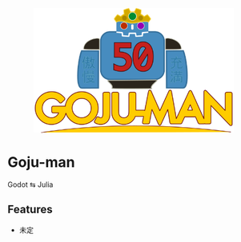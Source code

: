 <p align="center">
  <img src="assets/images/icon_with_logo.png" alt="logo" width="400px">
</p>

# Goju-man

Godot ⇆ Julia


## Features
* 未定


